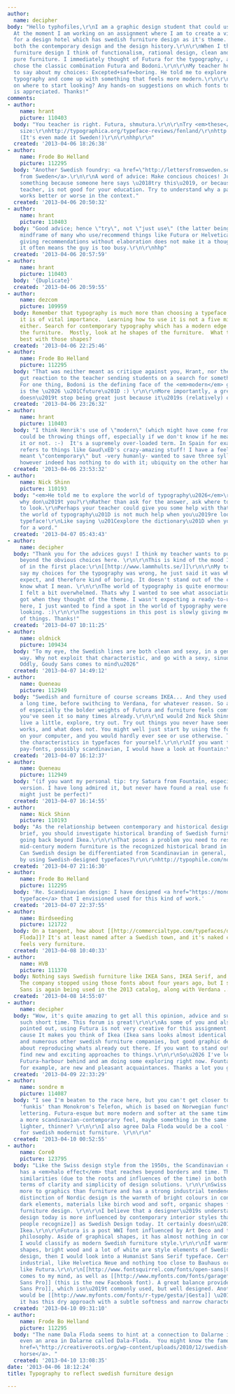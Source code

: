 ```yaml
---
author:
  name: decipher
body: "Hello typhofiles,\r\nI am a graphic design student that could use some help.
  At the moment I am working on an assignment where I am to create a visual identity
  for a design hotel which has swedish furniture design as it's theme. It should reflect
  both the contemporary design and the design history.\r\n\r\nWhen I think of swedish
  furniture design I think of functionalism, rational design, clean and stylistically
  pure furniture. I immediately thought of Futura for the typography, and therefore
  chose the classic combination Futura and Bodoni.\r\n\r\nMy teacher however had this
  to say about my choices: Excepted+safe=boring. He told me to explore the world of
  typography and come up with something that feels more modern.\r\n\r\nAny suggestions
  on where to start looking? Any hands-on suggestions on which fonts to try? Any help
  is appreciated. Thanks!"
comments:
- author:
    name: hrant
    picture: 110403
  body: "You teacher is right. Futura, shmutura.\r\n\r\nTry <em>these</em> on for
    size:\r\nhttp://typographica.org/typeface-reviews/fenland/\r\nhttp://fountaintype.com/typefaces/satura-suite/
    (It's even made it Sweden!)\r\n\r\nhhp\r\n"
  created: '2013-04-06 18:26:38'
- author:
    name: Frode Bo Helland
    picture: 112295
  body: "Another Swedish foundry: <a href=\"http://lettersfromsweden.se/\">Letters
    from Sweden</a>.\r\n\r\nA word of advice: Make concious choices! Just choosing
    something because someone here says \u2018try this\u2019, or because it irks your
    teacher, is not good for your education. Try to understand why a particular typeface
    works better or worse in the context."
  created: '2013-04-06 20:50:32'
- author:
    name: hrant
    picture: 110403
  body: "Good advice; hence \"try\", not \"just use\" (the latter being the typical
    mindframe of many who use/recommend things like Futura or Helvetica). And remember,
    giving recommendations without elaboration does not make it a thoughtless recommendation;
    it often means the guy is too busy.\r\n\r\nhhp"
  created: '2013-04-06 20:57:59'
- author:
    name: hrant
    picture: 110403
  body: '{Duplicate}'
  created: '2013-04-06 20:59:55'
- author:
    name: dezcom
    picture: 109959
  body: Remember that typography is much more than choosing a typeface.  How you use
    it is of vital importance.  Learning how to use it is not a five minute task,
    either. Search for contemporary typography which has a modern edge that suits
    the furniture.  Mostly, look at he shapes of the furniture.  What typefaces work
    best with those shapes?
  created: '2013-04-06 22:25:46'
- author:
    name: Frode Bo Helland
    picture: 112295
  body: "That was neither meant as critique against you, Hrant, nor the OP. Just my
    gut reaction to the teacher sending students on a search for something more \u201Cmodern\u201D.
    For one thing, Bodoni is the defining face of the <em>modern</em> genre and Futura
    is the \u2026 \u201Cfuture\u201D :) \r\n\r\nMore importantly, a great typeface
    doesn\u2019t stop being great just because it\u2019s (relatively) old. "
  created: '2013-04-06 23:26:32'
- author:
    name: hrant
    picture: 110403
  body: "I think Henrik's use of \"modern\" (which might have come from his teacher)
    could be throwing things off, especially if we don't know if he meant to capitalize
    it or not. :-)  It's a supremely over-loaded term. In Spain for example \"el modernismo\"
    refers to things like Gaud\xED's crazy-amazing stuff! I have a feeling he just
    meant \"contemporary\" but -very humanly- wanted to save three syllables.\r\n\r\nAge
    however indeed has nothing to do with it; ubiquity on the other hand does.\r\n\r\nhhp\r\n"
  created: '2013-04-06 23:53:32'
- author:
    name: Nick Shinn
    picture: 110193
  body: "<em>He told me to explore the world of typography\u2026</em>\r\n\r\nWell
    why don\u2019t you?\r\nRather than ask for the answer, ask where to look and how
    to look.\r\nPerhaps your teacher could give you some help with that, as \u201Cexplore
    the world of typography\u201D is not much help when you\u2019re looking for a
    typeface!\r\nLike saying \u201Cexplore the dictionary\u201D when you\u2019re looking
    for a word."
  created: '2013-04-07 05:43:43'
- author:
    name: decipher
  body: "Thank you for the advices guys! I think my teacher wants to push me to go
    beyond the obvious choices here. \r\n\r\nThis is kind of the mood I was thinking
    of in the first place:\r\n[[http://www.lammhults.se/]]\r\n\r\nMy teacher didn't
    say my choices for the typography was wrong, he just said it was what one would
    expect, and therefore kind of boring. It doesn't stand out of the crowd, if you
    know what I mean. \r\n\r\nThe world of typography is quite enormous so therefore
    I felt a bit overwhelmed. Thats why I wanted to see what associations other people
    got when they thought of the theme. I wasn't expecting a ready-to-use solution
    here, I just wanted to find a spot in the world of typography were I could start
    looking. :)\r\n\r\nThe suggestions in this post is slowly giving me a new perspective
    of things. Thanks!"
  created: '2013-04-07 10:11:25'
- author:
    name: oldnick
    picture: 109434
  body: "To my eye, the Swedish lines are both clean and sexy, in a gently sinuous
    way. Why not exploit that characteristic, and go with a sexy, sinuous typeface.
    Oddly, Goudy Sans comes to mind\u2026"
  created: '2013-04-07 14:49:12'
- author:
    name: Queneau
    picture: 112949
  body: "Swedish and furniture of course screams IKEA... And they used Futura for
    a long time, before swithcing to Verdana, for whatever reason. So any combination
    of especially the bolder weights of Futura and furniture feels comfortable, coz
    you've seen it so many times already.\r\n\r\nI would 2nd Nick Shinn here and say:
    live a little, explore, try out. Try out things you never have seen and see what
    works, and what does not. You might well just start by using the fonts already
    on your computer, and you would hardly ever see or use otherwise. Try to find
    the characteristics in typefaces for yourself.\r\n\r\nIf you want to look for
    pay-fonts, possibly scandinavian, I would have a look at Fountain:\r\n\r\nhttp://www.fountaintype.com/catalogue"
  created: '2013-04-07 16:12:37'
- author:
    name: Queneau
    picture: 112949
  body: "(if you want my personal tip: try Satura from Fountain, especially the \u2018parts\u2019
    version. I have long admired it, but never have found a real use for it. This
    might just be perfect)"
  created: '2013-04-07 16:14:55'
- author:
    name: Nick Shinn
    picture: 110193
  body: "As the relationship between contemporary and historical design is in the
    brief, you should investigate historical branding of Swedish furniture businesses,
    going back beyond Ikea.\r\n\r\nThat poses a problem you need to resolve, as Danish
    mid-century modern furniture is the recognized historical brand in that genre.
    Can Swedish design be differentiated from Scandinavian in general, other than
    by using Swedish-designed typefaces?\r\n\r\nhttp://typophile.com/node/89250\r\n\r\n"
  created: '2013-04-07 21:16:30'
- author:
    name: Frode Bo Helland
    picture: 112295
  body: 'Re. Scandinavian design: I have designed <a href="https://monokrom.no/">a
    typeface</a> that I envisioned used for this kind of work.'
  created: '2013-04-07 22:37:55'
- author:
    name: Birdseeding
    picture: 121722
  body: On a tangent, how about [[http://commercialtype.com/typefaces/dala_floda/|Dala
    Floda]]? It's at least named after a Swedish town, and it's naked constructedness
    feels very furniture.
  created: '2013-04-08 10:40:33'
- author:
    name: HVB
    picture: 111370
  body: Nothing says Swedish furniture like IKEA Sans, IKEA Serif, and IKEA Script.
    The company stopped using those fonts about four years ago, but I see that IKEA
    Sans is again being used in the 2013 catalog, along with Verdana ...     - Herb
  created: '2013-04-08 14:55:07'
- author:
    name: decipher
  body: "Wow, it's quite amazing to get all this opinion, advice and suggestions in
    such short time. This forum is great!\r\n\r\nAs some of you and also my teacher
    pointed out, using Futura is not very creative for this assignment. It's suitable
    cause It makes you think of Ikea (Ikea sans looks almost identical to Futura)
    and numerous other swedish furniture companies, but good graphic design is not
    about reproducing whats already out there. If you want to stand out you need to
    find new and exciting approaches to things.\r\n\r\nSo\u2026 I've left the safe
    Futura-harbour behind and am doing some exploring right now. Fountain and Monokrom,
    for example, are new and pleasant acquaintances. Thanks a lot you guys."
  created: '2013-04-09 22:33:29'
- author:
    name: sondre m
    picture: 114087
  body: "I see I'm beaten to the race here, but you can't get closer to scandinavian
    'funkis' than Monokrom's Telefon, which is based on Norwegian functionalism archtectual
    lettering. Futura-esque but more modern and softer at the same time. \r\n\r\nFor
    a more scandinavian-contemporary feel, maybe something in the same ballpark but
    lighter, thinner? \r\n\r\nI also agree Dala Floda would be a cool face to use
    for swedish modernist furniture. \r\n\r\n"
  created: '2013-04-10 00:52:55'
- author:
    name: Core0
    picture: 123795
  body: "Like the Swiss design style from the 1950s, the Scandinavian design style
    has a <em>halo effect</em> that reaches beyond borders and time. There are even
    similarities (due to the roots and influences of the time) in both styles, in
    terms of clarity and simplicity of design solutions. \r\n\r\nSwiss design refers
    more to graphics than furniture and has a strong industrial tendency. A great
    distinction of Nordic design is the warmth of bright colours in contrast with
    dark elements, materials like birch wood and soft, organic shapes found in Swedish
    furniture design. \r\n\r\nI believe that a designer\u2019s understanding of Swedish
    design today is more influenced by contemporary interior styles than [[http://www.houzz.com/swedish-style-chairs|what
    people recognize]] as Swedish Design today. It certainly doesn\u2019t stop at
    Ikea.\r\n\r\nFutura is a post WWI font influenced by Art Deco and the Bauhaus
    philosophy. Aside of graphical shapes, it has almost nothing in common with what
    I would classify as modern Swedish furniture style.\r\n\r\nIf warmth, organic
    shapes, bright wood and a lot of white are style elements of Swedish interior
    design, then I would look into a Humanist Sans Serif typeface. Certainly nothing
    industrial, like Helvetica Neue and nothing too close to Bauhaus or Art Deco,
    like Futura.\r\n\r\n[[http://www.fontsquirrel.com/fonts/open-sans|Open Sans]]
    comes to my mind, as well as [[http://www.myfonts.com/fonts/garagefonts/freight-sans-pro/|Freight
    Sans Pro]] (this is the new Facebook font). A great balance provides [[http://www.myfonts.com/fonts/carnoky/samo-sans-pro/|Samo
    Sans Pro]], which isn\u2019t commonly used, but well designed. Another option
    would be [[http://www.myfonts.com/fonts/r-type/gesta/|Gesta]] \u2013 maybe because
    it has this dry approach with a subtle softness and narrow characters."
  created: '2013-04-10 09:31:10'
- author:
    name: Frode Bo Helland
    picture: 112295
  body: "The name Dala Floda seems to hint at a connection to Dalarne in Sweden. There\u2019s
    even an area in Dalarne called Dala-Floda.  You might know the famous wooden  <a
    href=\"http://creativeroots.org/wp-content/uploads/2010/12/swedish-dala-horse.gif\">Dala
    horse</a>. "
  created: '2013-04-10 13:08:35'
date: '2013-04-06 18:12:24'
title: Typography to reflect swedish furniture design

---
```

